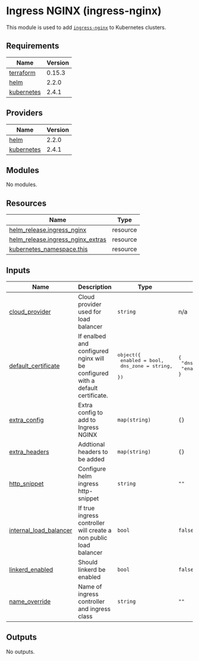 # Ingress NGINX (ingress-nginx)

This module is used to add [`ingress-nginx`](https://github.com/kubernetes/ingress-nginx) to Kubernetes clusters.

## Requirements

| Name | Version |
|------|---------|
| <a name="requirement_terraform"></a> [terraform](#requirement\_terraform) | 0.15.3 |
| <a name="requirement_helm"></a> [helm](#requirement\_helm) | 2.2.0 |
| <a name="requirement_kubernetes"></a> [kubernetes](#requirement\_kubernetes) | 2.4.1 |

## Providers

| Name | Version |
|------|---------|
| <a name="provider_helm"></a> [helm](#provider\_helm) | 2.2.0 |
| <a name="provider_kubernetes"></a> [kubernetes](#provider\_kubernetes) | 2.4.1 |

## Modules

No modules.

## Resources

| Name | Type |
|------|------|
| [helm_release.ingress_nginx](https://registry.terraform.io/providers/hashicorp/helm/2.2.0/docs/resources/release) | resource |
| [helm_release.ingress_nginx_extras](https://registry.terraform.io/providers/hashicorp/helm/2.2.0/docs/resources/release) | resource |
| [kubernetes_namespace.this](https://registry.terraform.io/providers/hashicorp/kubernetes/2.4.1/docs/resources/namespace) | resource |

## Inputs

| Name | Description | Type | Default | Required |
|------|-------------|------|---------|:--------:|
| <a name="input_cloud_provider"></a> [cloud\_provider](#input\_cloud\_provider) | Cloud provider used for load balancer | `string` | n/a | yes |
| <a name="input_default_certificate"></a> [default\_certificate](#input\_default\_certificate) | If enalbed and configured nginx will be configured with a default certificate. | <pre>object({<br>    enabled  = bool,<br>    dns_zone = string,<br>  })</pre> | <pre>{<br>  "dns_zone": "",<br>  "enabled": false<br>}</pre> | no |
| <a name="input_extra_config"></a> [extra\_config](#input\_extra\_config) | Extra config to add to Ingress NGINX | `map(string)` | `{}` | no |
| <a name="input_extra_headers"></a> [extra\_headers](#input\_extra\_headers) | Addtional headers to be added | `map(string)` | `{}` | no |
| <a name="input_http_snippet"></a> [http\_snippet](#input\_http\_snippet) | Configure helm ingress http-snippet | `string` | `""` | no |
| <a name="input_internal_load_balancer"></a> [internal\_load\_balancer](#input\_internal\_load\_balancer) | If true ingress controller will create a non public load balancer | `bool` | `false` | no |
| <a name="input_linkerd_enabled"></a> [linkerd\_enabled](#input\_linkerd\_enabled) | Should linkerd be enabled | `bool` | `false` | no |
| <a name="input_name_override"></a> [name\_override](#input\_name\_override) | Name of ingress controller and ingress class | `string` | `""` | no |

## Outputs

No outputs.
